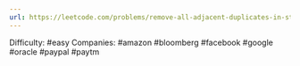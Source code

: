 ```yaml
---
url: https://leetcode.com/problems/remove-all-adjacent-duplicates-in-string
---
```


Difficulty: #easy
Companies: #amazon #bloomberg #facebook #google #oracle #paypal #paytm